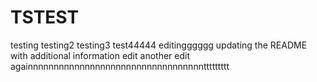 # TSTEST
testing
testing2
testing3
test44444
editingggggg
updating the README with additional information
edit
another edit
againnnnnnnnnnnnnnnnnnnnnnnnnnnnnnnnnnttttttttt
